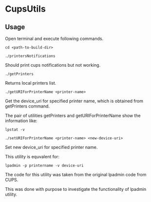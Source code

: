 # CupsUtils

## Usage

Open terminal and execute following commands.

```
cd <path-to-build-dir>
```

```
./printersNotifications
```
Should print cups notifications but not working.



```
./getPrinters
```
Returns local printers list.


```
./getURIForPrinterName <printer-name>
```
Get the device_uri for specified printer name, which is obtained from getPrinters command.


The pair of utilities getPrinters and getURIForPrinterName show the information like:
```
lpstat -v
``` 

```
./setURIForPrinterName <printer-name> <new-device-uri>
```
Set new device_uri for specified printer name.

This utility is equvalent for:
```
lpadmin -p printername -v device-uri
```

The code for this utility was taken from the original lpadmin code from CUPS.

This was done with purpose to investigate the functionality of lpadmin utility.
